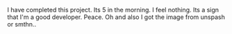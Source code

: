 I have completed this project. Its 5 in the morning. I feel nothing. Its a sign that I'm a good developer. Peace. Oh and also I got the image from unspash or smthn..
